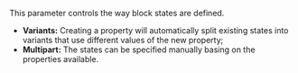 This parameter controls the way block states are defined.
* **Variants:** Creating a property will automatically split existing states into variants
  that use different values of the new property;
* **Multipart:** The states can be specified manually basing on the properties available.